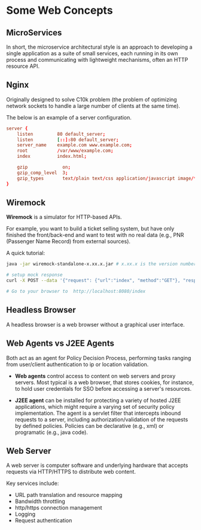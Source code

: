 # Some Web Concepts

## MicroServices

In short, the microservice architectural style is an approach to developing a single application as a suite of small services, each running in its own process and communicating with lightweight mechanisms, often an HTTP resource API. 


## Nginx

Originally designed to solve C10k problem (the problem of optimizing network sockets to handle a large number of clients at the same time).

The below is an example of a server configuration.
```conf
server {
    listen         80 default_server;
    listen         [::]:80 default_server;
    server_name    example.com www.example.com;
    root           /var/www/example.com;
    index          index.html;

    gzip             on;
    gzip_comp_level  3;
    gzip_types       text/plain text/css application/javascript image/*;
}
```

## Wiremock

**Wiremock** is a simulator for HTTP-based APIs.

For example, you want to build a ticket selling system, but have only finished the front/back-end and want to test with no real data (e.g., PNR (Passenger Name Record) from external sources).

A quick tutorial:
```bash
java -jar wiremock-standalone-x.xx.x.jar # x.xx.x is the version number

# setup mock response
curl -X POST --data '{"request": {"url":"index", "method":"GET"}, "response": {"status":200, "body":"Hello World"}}' http://localhost:8080/__admin/mappings/new

# Go to your browser to  http://localhost:8080/index
```

## Headless Browser

A headless browser is a web browser without a graphical user interface.

## Web Agents vs J2EE Agents

Both act as an agent for Policy Decision Process, performing tasks ranging from user/client authentication to ip or location validation.

* **Web agents** control access to content on web servers and proxy servers. Most typical is a web browser, that stores cookies, for instance, to hold user credentials for SSO before accessing a server's resources.

* **J2EE agent** can be installed for protecting a variety of hosted J2EE applications, which might require a varying set of security policy implementation. The agent is a servlet filter that intercepts inbound requests to a server, including authorization/validation of the requests by defined policies. Policies can be declarative (e.g., xml) or programatic (e.g., java code).

## Web Server

A web server is computer software and underlying hardware that accepts requests via HTTP/HTTPS to distribute web content.

Key services include:
* URL path translation and resource mapping
* Bandwidth throttling
* http/https connection management
* Logging
* Request authentication

